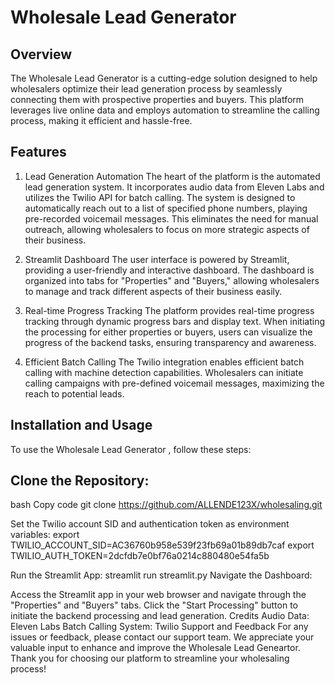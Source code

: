 # Wholesale Lead Generator

## Overview
The Wholesale Lead Generator is a cutting-edge solution designed to help wholesalers optimize their lead generation process by seamlessly connecting them with prospective properties and buyers. This platform leverages live online data and employs automation to streamline the calling process, making it efficient and hassle-free.

## Features
1. Lead Generation Automation
The heart of the platform is the automated lead generation system. It incorporates audio data from Eleven Labs and utilizes the Twilio API for batch calling. The system is designed to automatically reach out to a list of specified phone numbers, playing pre-recorded voicemail messages. This eliminates the need for manual outreach, allowing wholesalers to focus on more strategic aspects of their business.

2. Streamlit Dashboard
The user interface is powered by Streamlit, providing a user-friendly and interactive dashboard. The dashboard is organized into tabs for "Properties" and "Buyers," allowing wholesalers to manage and track different aspects of their business easily.

3. Real-time Progress Tracking
The platform provides real-time progress tracking through dynamic progress bars and display text. When initiating the processing for either properties or buyers, users can visualize the progress of the backend tasks, ensuring transparency and awareness.

4. Efficient Batch Calling
The Twilio integration enables efficient batch calling with machine detection capabilities. Wholesalers can initiate calling campaigns with pre-defined voicemail messages, maximizing the reach to potential leads.

## Installation and Usage
To use the Wholesale Lead Generator , follow these steps:

## Clone the Repository:

bash
Copy code
git clone https://github.com/ALLENDE123X/wholesaling.git

Set the Twilio account SID and authentication token as environment variables:
export TWILIO_ACCOUNT_SID=AC36760b958e539f23fb69a01b89db7caf
export TWILIO_AUTH_TOKEN=2dcfdb7e0bf76a0214c880480e54fa5b

Run the Streamlit App:
streamlit run streamlit.py
Navigate the Dashboard:

Access the Streamlit app in your web browser and navigate through the "Properties" and "Buyers" tabs.
Click the "Start Processing" button to initiate the backend processing and lead generation.
Credits
Audio Data: Eleven Labs
Batch Calling System: Twilio
Support and Feedback
For any issues or feedback, please contact our support team. We appreciate your valuable input to enhance and improve the Wholesale Lead Geneartor. Thank you for choosing our platform to streamline your wholesaling process!